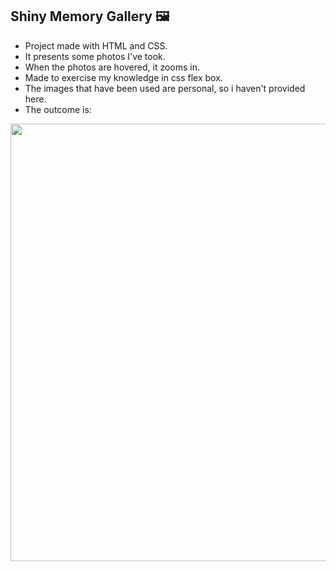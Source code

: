 ## Shiny Memory Gallery 🖼️
- Project made with HTML and CSS.
- It presents some photos I've took.
- When the photos are hovered, it zooms in. 
- Made to exercise my knowledge in css flex box. 
- The images that have been used are personal, so i haven't provided here. 
- The outcome is: 
<div align="center">
  <img src= "https://user-images.githubusercontent.com/95686401/145399323-e80b6108-2ef0-466c-a1ce-8e695431ca59.JPG" width="700px"
       </div>

